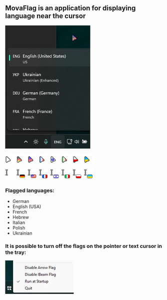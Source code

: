 ## MovaFlag is an application for displaying language near the cursor

![mova-flag-demo.gif](assets/mova-flag-demo.gif)

![pointer_def.png](assets/pointer/pointer_def.png)
![pointer1_de_avg.png](assets/pointer/pointer1_de_avg.png)
![pointer1_en_mul.png](assets/pointer/pointer1_en_mul.png)
![pointer1_fr_avg.png](assets/pointer/pointer1_fr_avg.png)
![pointer1_he_mul.png](assets/pointer/pointer1_he_mul.png)
![pointer1_it_avg.png](assets/pointer/pointer1_it_avg.png)
![pointer1_pl_mul.png](assets/pointer/pointer1_pl_mul.png)
![pointer1_ua_mul.png](assets/pointer/pointer1_ua_mul.png)

![pointer_def.png](assets/beam3/beam_def.png)
![beam3_de_32.png](assets/beam3/beam3_de_32.png)
![beam3_en_32.png](assets/beam3/beam3_en_32.png)
![beam3_fr_32.png](assets/beam3/beam3_fr_32.png)
![beam3_he_32.png](assets/beam3/beam3_he_32.png)
![beam3_it_32.png](assets/beam3/beam3_it_32.png)
![beam3_pl_32.png](assets/beam3/beam3_pl_32.png)
![beam3_ua_32.png](assets/beam3/beam3_ua_32.png)

### Flagged languages:
- German
- English (USA)
- French
- Hebrew
- Italian
- Polish
- Ukrainian


### It is possible to turn off the flags on the pointer or text cursor in the tray:

![002](assets/tray-demo.png)




